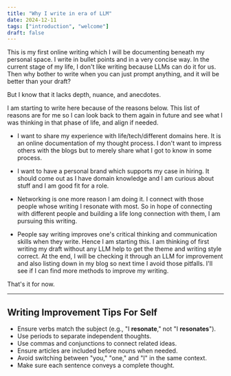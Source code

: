 ```yaml
---
title: "Why I write in era of LLM"
date: 2024-12-11
tags: ["introduction", "welcome"]
draft: false
---
```


This is my first online writing which I will be documenting beneath my personal space. I write in bullet points and in a very concise way. In the current stage of my life, I don't like writing because LLMs can do it for us. Then why bother to write when you can just prompt anything, and it will be better than your draft?

But I know that it lacks depth, nuance, and anecdotes.

I am starting to write here because of the reasons below. This list of reasons are for me so I can look back to them again in future and see what I was thinking in that phase of life, and align if needed.

- I want to share my experience with life/tech/different domains here. It is an online documentation of my thought process. I don't want to impress others with the blogs but to merely share what I got to know in some process.

- I want to have a personal brand which supports my case in hiring. It should come out as I have domain knowledge and I am curious about stuff and I am good fit for a role.

- Networking is one more reason I am doing it. I connect with those people whose writing I resonate with most. So in hope of connecting with different people and building a life long connection with them, I am pursuing this writing.

- People say writing improves one's critical thinking and communication skills when they write. Hence I am starting this. I am thinking of first writing my draft without any LLM help to get the theme and writing style correct. At the end, I will be checking it through an LLM for improvement and also listing down in my blog so next time I avoid those pitfalls. I'll see if I can find more methods to improve my writing.

That's it for now.

---

## Writing Improvement Tips For Self

- Ensure verbs match the subject (e.g., "I **resonate**," not "I **resonates**").
- Use periods to separate independent thoughts.
- Use commas and conjunctions to connect related ideas.
- Ensure articles are included before nouns when needed.
- Avoid switching between "you," "one," and "I" in the same context.
- Make sure each sentence conveys a complete thought.
